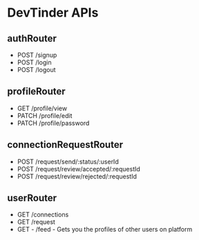 # DevTinder APIs

## authRouter
- POST /signup
- POST /login
- POST /logout

## profileRouter
- GET /profile/view
- PATCH /profile/edit
- PATCH /profile/password

## connectionRequestRouter
- POST /request/send/:status/:userId
- POST /request/review/accepted/:requestId
- POST /request/review/rejected/:requestId

## userRouter
- GET /connections
- GET /request
- GET - /feed - Gets you the profiles of other users on platform 


